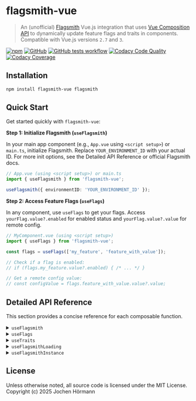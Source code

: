 # flagsmith-vue

> An (unofficial) [Flagsmith](https://www.flagsmith.com) Vue.js integration that uses [Vue Composition API](https://vuejs.org/guide/extras/composition-api-faq.html) to dynamically update feature flags and traits in components. Compatible with Vue.js versions `2.7` and `3`.

[![npm][badge-npm]][npm] [![GitHub][badge-github]][github] [![GitHub tests workflow][badge-actions]][actions] [![Codacy Code Quality][badge-codacy]][codacy] [![Codacy Coverage][badge-coverage]][codacy]

[npm]: https://www.npmjs.com/package/flagsmith-vue
[github]: https://github.com/jhoermann/flagsmith-vue
[actions]: https://github.com/jhoermann/flagsmith-vue/actions/workflows/tests.yml?query=branch%3Amain
[codacy]: https://app.codacy.com/gh/jhoermann/flagsmith-vue/dashboard

[badge-npm]: https://img.shields.io/npm/v/flagsmith-vue?logo=npm&logoColor=white&color=red
[badge-github]: https://img.shields.io/github/package-json/v/jhoermann/flagsmith-vue?logo=github&color=blue
[badge-actions]: https://img.shields.io/github/actions/workflow/status/jhoermann/flagsmith-vue/tests.yml?logo=github&label=Tests
[badge-codacy]: https://img.shields.io/codacy/grade/27a356f30e97429e9c8c0b865e41240a?logo=codacy
[badge-coverage]: https://img.shields.io/codacy/coverage/27a356f30e97429e9c8c0b865e41240a?logo=codacy

## Installation

```bash
npm install flagsmith-vue flagsmith
```

## Quick Start

Get started quickly with `flagsmith-vue`:

**Step 1: Initialize Flagsmith (`useFlagsmith`)**

In your main app component (e.g., `App.vue` using `<script setup>`) or `main.ts`, initialize Flagsmith. Replace `YOUR_ENVIRONMENT_ID` with your actual ID. For more init options, see the Detailed API Reference or official Flagsmith docs.

```typescript
// App.vue (using <script setup>) or main.ts
import { useFlagsmith } from 'flagsmith-vue';

useFlagsmith({ environmentID: 'YOUR_ENVIRONMENT_ID' });
```

**Step 2: Access Feature Flags (`useFlags`)**

In any component, use `useFlags` to get your flags. Access `yourFlag.value?.enabled` for enabled status and `yourFlag.value?.value` for remote config.

```typescript
// MyComponent.vue (using <script setup>)
import { useFlags } from 'flagsmith-vue';

const flags = useFlags(['my_feature', 'feature_with_value']);

// Check if a flag is enabled:
// if (flags.my_feature.value?.enabled) { /* ... */ }

// Get a remote config value:
// const configValue = flags.feature_with_value.value?.value;
```

## Detailed API Reference

This section provides a concise reference for each composable function.

<details>
<summary><code>useFlagsmith</code></summary>

Initializes the Flagsmith integration. Call once in your root component (e.g., `App.vue`).

*   **Parameters**:
    *   `options: IInitConfig` (Required): Flagsmith client initialization options (see [Flagsmith docs](https://docs.flagsmith.com/clients/javascript#initialisation-options)).
    *   `flagsmithInstance?: IFlagsmith` (Optional): An existing Flagsmith SDK instance.
*   **Returns**: `FlagsmithHelper` - An object containing:
    *   `flags: Ref<IFlags | undefined>` - Reactive flags object.
    *   `traits: Ref<ITraits | undefined>` - Reactive traits object.
    *   `loadingState: Ref<LoadingState | undefined>` - Reactive SDK loading status.
    *   `flagsmithInstance: IFlagsmith` - Direct Flagsmith SDK instance.
*   **Usage Example**:
    ```typescript
    import { useFlagsmith } from 'flagsmith-vue';
    useFlagsmith({ environmentID: 'YOUR_ENVIRONMENT_ID' });
    ```

</details>

<details>
<summary><code>useFlags</code></summary>

Accesses specified feature flags reactively.

*   **Parameters**:
    *   `flagsToUse: FKey<F>[]` (Required): Array of flag names to retrieve.
    *   `flagsmithHelper?: FlagsmithHelper<F, T>` (Optional): `FlagsmithHelper` instance (uses global if not provided).
*   **Returns**: `Object` - Keys are flag names, values are `ComputedRef<IFlagsmithFeature | undefined>`. Access flag properties via `.value` (e.g., `flags.my_flag.value?.enabled`).
*   **Usage Example**:
    ```typescript
    import { useFlags } from 'flagsmith-vue';
    const flags = useFlags(['feature_one', 'feature_two']);
    // if (flags.feature_one.value?.enabled) { /* ... */ }
    // const value = flags.feature_two.value?.value;
    ```

</details>

<details>
<summary><code>useTraits</code></summary>

Accesses specified user traits reactively.

*   **Parameters**:
    *   `traitsToUse: T[]` (Required): Array of trait names to retrieve.
    *   `flagsmithHelper?: FlagsmithHelper<F, T>` (Optional): `FlagsmithHelper` instance (uses global if not provided).
*   **Returns**: `Object` - Keys are trait names, values are `ComputedRef<IFlagsmithTrait | undefined>`. Access trait properties via `.value` (e.g., `traits.my_trait.value?.value`).
*   **Usage Example**:
    ```typescript
    import { useTraits } from 'flagsmith-vue';
    const traits = useTraits(['user_type', 'preferred_color']);
    // const userType = traits.user_type.value?.value;
    ```

</details>

<details>
<summary><code>useFlagsmithLoading</code></summary>

Provides reactive status information about the SDK's loading and fetching states.

*   **Parameters**:
    *   `flagsmithHelper?: FlagsmithHelper<F, T>` (Optional): `FlagsmithHelper` instance (uses global if not provided).
*   **Returns**: `Object` - Contains `ComputedRef`s for SDK states:
    *   `error: ComputedRef<Error | null>` - Error object if an error occurred.
    *   `isFetching: ComputedRef<boolean>` - True if actively fetching.
    *   `isLoading: ComputedRef<boolean>` - True during initial load.
    *   `source: ComputedRef<FlagSource>` - Source of flag data (`'SERVER'`, `'CACHE'`, etc.).
*   **Usage Example**:
    ```typescript
    import { useFlagsmithLoading } from 'flagsmith-vue';
    const { isLoading, isFetching, error, source } = useFlagsmithLoading();
    // <div v-if="isLoading.value">Loading...</div>
    ```

</details>

<details>
<summary><code>useFlagsmithInstance</code></summary>

Provides direct access to the underlying Flagsmith JavaScript SDK instance for advanced use cases.

*   **Parameters**:
    *   `flagsmithHelper?: FlagsmithHelper<F, T>` (Optional): `FlagsmithHelper` instance (uses global if not provided).
*   **Returns**: `IFlagsmith` - The direct Flagsmith SDK instance.
*   **Usage Example**:
    ```typescript
    import { useFlagsmithInstance } from 'flagsmith-vue';
    const flagsmithInstance = useFlagsmithInstance();
    // flagsmithInstance.identify('user_id');
    // flagsmithInstance.setTrait('example_trait', 123);
    ```
    Refer to the official [Flagsmith JavaScript Client SDK documentation](https://docs.flagsmith.com/clients/javascript) for all available SDK methods.

</details>

## License

Unless otherwise noted, all source code is licensed under the MIT License.  
Copyright (c) 2025 Jochen Hörmann
